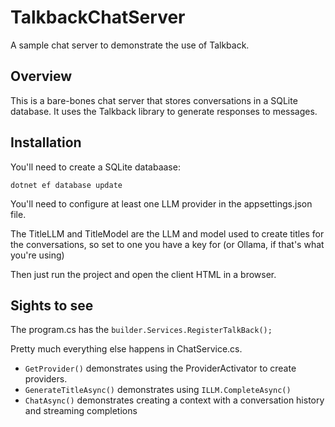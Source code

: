 # TalkbackChatServer

A sample chat server to demonstrate the use of Talkback.

## Overview

This is a bare-bones chat server that stores conversations in a SQLite database. It uses the Talkback library to generate responses to messages.

## Installation

You'll need to create a SQLite databaase:

`dotnet ef database update`

You'll need to configure at least one LLM provider in the appsettings.json file.

The TitleLLM and TitleModel are the LLM and model used to create titles for the conversations, so set to one you have a key for (or Ollama, if that's what you're using)

Then just run the project and open the client HTML in a browser.

## Sights to see

The program.cs has the `builder.Services.RegisterTalkBack();`

Pretty much everything else happens in ChatService.cs.

- `GetProvider()` demonstrates using the ProviderActivator to create providers.
- `GenerateTitleAsync()` demonstrates using `ILLM.CompleteAsync()`
- `ChatAsync()` demonstrates creating a context with a conversation history and streaming completions
